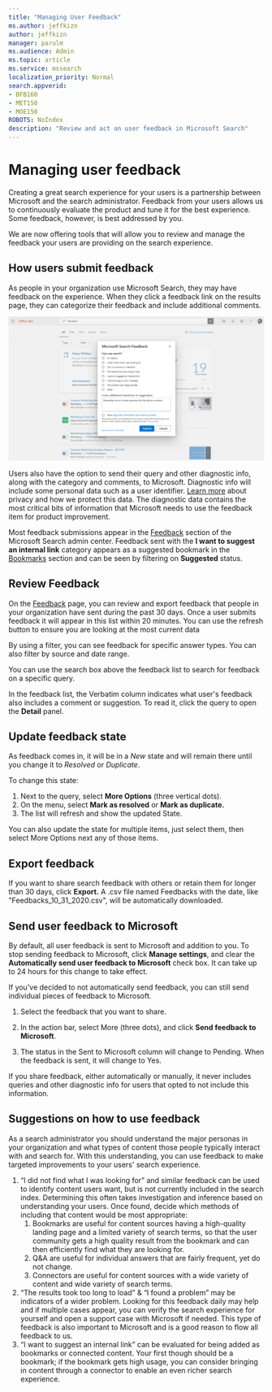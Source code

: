 ```yaml
---
title: "Managing User Feedback"
ms.author: jeffkizn
author: jeffkizn
manager: parulm
ms.audience: Admin
ms.topic: article
ms.service: mssearch
localization_priority: Normal
search.appverid:
- BFB160
- MET150
- MOE150
ROBOTS: NoIndex
description: "Review and act on user feedback in Microsoft Search"
---
```


# Managing user feedback

Creating a great search experience for your users is a partnership between Microsoft and the search administrator. Feedback from your users allows us to continuously evaluate the product and tune it for the best experience. Some feedback, however, is best addressed by you.

We are now offering tools that will allow you to review and manage the feedback your users are providing on the search experience.

## How users submit feedback

As people in your organization use Microsoft Search, they may have feedback on the experience. When they click a feedback link on the results page, they can categorize their feedback and include additional comments.

![Global feedback form](media/feedback/feedback-global-dialog.png)

Users also have the option to send their query and other diagnostic info, along with the category and comments, to Microsoft. Diagnostic info will include some personal data such as a user identifier. [Learn more](https://privacy.microsoft.com/en-US/privacystatement) about privacy and how we protect this data. The diagnostic data contains the most critical bits of information that Microsoft needs to use the feedback item for product improvement.

Most feedback submissions appear in the [Feedback](https://admin.microsoft.com/Adminportal/Home#/MicrosoftSearch/feedback) section of the Microsoft Search admin center. Feedback sent with the **I want to suggest an internal link** category appears as a suggested bookmark in the [Bookmarks](https://admin-ignite.microsoft.com/Adminportal/Home#/MicrosoftSearch/bookmarks) section and can be seen by filtering on **Suggested** status.

## Review Feedback

On the [Feedback](https://admin.microsoft.com/Adminportal/Home#/MicrosoftSearch/feedback) page, you can review and export feedback that people in your organization have sent during the past 30 days. Once a user submits feedback it will appear in this list within 20 minutes. You can use the refresh button to ensure you are looking at the most current data

By using a filter, you can see feedback for specific answer types. You can also filter by source and date range.

You can use the search box above the feedback list to search for feedback on a specific query.

In the feedback list, the Verbatim column indicates what user's feedback also includes a comment or suggestion. To read it, click the query to open the **Detail** panel.

## Update feedback state

As feedback comes in, it will be in a *New* state and will remain there until you change it to *Resolved* or *Duplicate*.

To change this state:

1. Next to the query, select **More Options** (three vertical dots).
1. On the menu, select **Mark as resolved** or **Mark as duplicate.**
1. The list will refresh and show the updated State.

You can also update the state for multiple items, just select them, then select More Options next any of those items.

## Export feedback

If you want to share search feedback with others or retain them for longer than 30 days, click **Export.** A .csv file named Feedbacks with the date, like "Feedbacks_10_31_2020.csv", will be automatically downloaded.

## Send user feedback to Microsoft

By default, all user feedback is sent to Microsoft and addition to you. To stop sending feedback to Microsoft, click **Manage settings**, and clear the **Automatically send user feedback to Microsoft** check box. It can take up to 24 hours for this change to take effect.

If you've decided to not automatically send feedback, you can still send individual pieces of feedback to Microsoft.

1. Select the feedback that you want to share.
1. In the action bar, select More (three dots), and click **Send feedback to Microsoft**.

1. The status in the Sent to Microsoft column will change to Pending. When the feedback is sent, it will change to Yes.

If you share feedback, either automatically or manually, it never includes queries and other diagnostic info for users that opted to not include this information.

## Suggestions on how to use feedback

As a search administrator you should understand the major personas in your organization and what types of content those people typically interact with and search for. With this understanding, you can use feedback to make targeted improvements to your users' search experience.

1. “I did not find what I was looking for” and similar feedback can be used to identify content users want, but is not currently included in the search index. Determining this often takes investigation and inference based on understanding your users. Once found, decide which methods of including that content would be most appropriate:
    1. Bookmarks are useful for content sources having a high-quality landing page and a limited variety of search terms, so that the user community gets a high quality result from the bookmark and can then efficiently find what they are looking for.
    1. Q&A are useful for individual answers that are fairly frequent, yet do not change.
    1. Connectors are useful for content sources with a wide variety of content and wide variety of search terms.
1. “The results took too long to load” & “I found a problem” may be indicators of a wider problem. Looking for this feedback daily may help and if multiple cases appear, you can verify the search experience for yourself and open a support case with Microsoft if needed. This type of feedback is also important to Microsoft and is a good reason to flow all feedback to us.
1. “I want to suggest an internal link” can be evaluated for being added as bookmarks or connected content. Your first though should be a bookmark; if the bookmark gets high usage, you can consider bringing in content through a connector to enable an even richer search experience.
